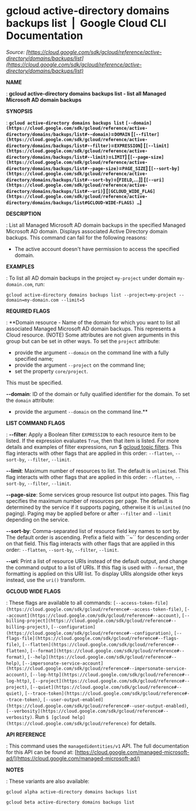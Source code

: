 # gcloud active-directory domains backups list  |  Google Cloud CLI Documentation

*Source: [https://cloud.google.com/sdk/gcloud/reference/active-directory/domains/backups/list](https://cloud.google.com/sdk/gcloud/reference/active-directory/domains/backups/list)*

**NAME**

: **gcloud active-directory domains backups list - list all Managed Microsoft AD domain backups**

**SYNOPSIS**

: **`gcloud active-directory domains backups list` `[--domain](https://cloud.google.com/sdk/gcloud/reference/active-directory/domains/backups/list#--domain)`=`DOMAIN` [`[--filter](https://cloud.google.com/sdk/gcloud/reference/active-directory/domains/backups/list#--filter)`=`EXPRESSION`] [`[--limit](https://cloud.google.com/sdk/gcloud/reference/active-directory/domains/backups/list#--limit)`=`LIMIT`] [`[--page-size](https://cloud.google.com/sdk/gcloud/reference/active-directory/domains/backups/list#--page-size)`=`PAGE_SIZE`] [`[--sort-by](https://cloud.google.com/sdk/gcloud/reference/active-directory/domains/backups/list#--sort-by)`=[`FIELD`,…]] [`[--uri](https://cloud.google.com/sdk/gcloud/reference/active-directory/domains/backups/list#--uri)`] [`[GCLOUD_WIDE_FLAG](https://cloud.google.com/sdk/gcloud/reference/active-directory/domains/backups/list#GCLOUD-WIDE-FLAGS) …`]**

**DESCRIPTION**

: List all Managed Microsoft AD domain backups in the specified Managed Microsoft
AD domain.
Displays associated Active Directory domain backups.
This command can fail for the following reasons:

- The active account doesn't have permission to access the specified domain.

**EXAMPLES**

: To list all AD domain backups in the project `my-project` under
domain `my-domain.com`, run:

```
gcloud active-directory domains backups list --project=my-project --domain=my-domain.com --limit=5
```

**REQUIRED FLAGS**

: **Domain resource - Name of the domain for which you want to list all associated
Managed Microsoft AD domain backups. This represents a Cloud resource. (NOTE)
Some attributes are not given arguments in this group but can be set in other
ways.
To set the `project` attribute:

- provide the argument `--domain` on the command line with a fully
specified name;
- provide the argument `--project` on the command line;
- set the property `core/project`.

This must be specified.

**--domain**:
ID of the domain or fully qualified identifier for the domain.
To set the `domain` attribute:

- provide the argument `--domain` on the command line.**

**LIST COMMAND FLAGS**

: **--filter**:
Apply a Boolean filter `EXPRESSION` to each resource item
to be listed. If the expression evaluates `True`, then that item is
listed. For more details and examples of filter expressions, run $ [gcloud topic filters](https://cloud.google.com/sdk/gcloud/reference/topic/filters). This flag
interacts with other flags that are applied in this order:
`--flatten`, `--sort-by`, `--filter`,
`--limit`.

**--limit**:
Maximum number of resources to list. The default is `unlimited`. This
flag interacts with other flags that are applied in this order:
`--flatten`, `--sort-by`, `--filter`,
`--limit`.

**--page-size**:
Some services group resource list output into pages. This flag specifies the
maximum number of resources per page. The default is determined by the service
if it supports paging, otherwise it is `unlimited` (no paging).
Paging may be applied before or after `--filter` and
`--limit` depending on the service.

**--sort-by**:
Comma-separated list of resource field key names to sort by. The default order
is ascending. Prefix a field with ``~´´ for descending order on that
field. This flag interacts with other flags that are applied in this order:
`--flatten`, `--sort-by`, `--filter`,
`--limit`.

**--uri**:
Print a list of resource URIs instead of the default output, and change the
command output to a list of URIs. If this flag is used with
`--format`, the formatting is applied on this URI list. To display
URIs alongside other keys instead, use the `uri()` transform.

**GCLOUD WIDE FLAGS**

: These flags are available to all commands: `[--access-token-file](https://cloud.google.com/sdk/gcloud/reference#--access-token-file)`,
`[--account](https://cloud.google.com/sdk/gcloud/reference#--account)`, `[--billing-project](https://cloud.google.com/sdk/gcloud/reference#--billing-project)`,
`[--configuration](https://cloud.google.com/sdk/gcloud/reference#--configuration)`,
`[--flags-file](https://cloud.google.com/sdk/gcloud/reference#--flags-file)`,
`[--flatten](https://cloud.google.com/sdk/gcloud/reference#--flatten)`, `[--format](https://cloud.google.com/sdk/gcloud/reference#--format)`, `[--help](https://cloud.google.com/sdk/gcloud/reference#--help)`, `[--impersonate-service-account](https://cloud.google.com/sdk/gcloud/reference#--impersonate-service-account)`,
`[--log-http](https://cloud.google.com/sdk/gcloud/reference#--log-http)`,
`[--project](https://cloud.google.com/sdk/gcloud/reference#--project)`, `[--quiet](https://cloud.google.com/sdk/gcloud/reference#--quiet)`, `[--trace-token](https://cloud.google.com/sdk/gcloud/reference#--trace-token)`, `[--user-output-enabled](https://cloud.google.com/sdk/gcloud/reference#--user-output-enabled)`,
`[--verbosity](https://cloud.google.com/sdk/gcloud/reference#--verbosity)`.
Run `$ [gcloud help](https://cloud.google.com/sdk/gcloud/reference)` for details.

**API REFERENCE**

: This command uses the `managedidentities/v1` API. The full
documentation for this API can be found at: [https://cloud.google.com/managed-microsoft-ad/](https://cloud.google.com/managed-microsoft-ad/)

**NOTES**

: These variants are also available:

```
gcloud alpha active-directory domains backups list
```

```
gcloud beta active-directory domains backups list
```